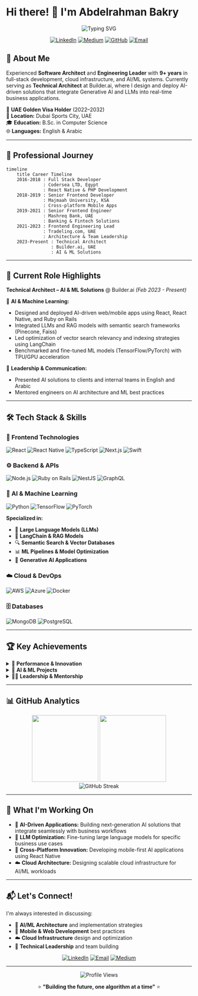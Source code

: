 # Hi there! 👋 I'm Abdelrahman Bakry

<div align="center">
  
  ![Typing SVG](https://readme-typing-svg.herokuapp.com?font=Fira+Code&size=30&duration=3000&pause=1000&color=2E9EF7&center=true&vCenter=true&multiline=true&width=600&height=100&lines=Technical+Architect;AI+Engineer;Full+Stack+Developer)
  
  [![LinkedIn](https://img.shields.io/badge/LinkedIn-0077B5?style=for-the-badge&logo=linkedin&logoColor=white)](https://www.linkedin.com/in/abdelrahman-bakry-39859464/)
  [![Medium](https://img.shields.io/badge/Medium-12100E?style=for-the-badge&logo=medium&logoColor=white)](https://medium.com/@abdelrahmansalembakry_28951)
  [![GitHub](https://img.shields.io/badge/GitHub-100000?style=for-the-badge&logo=github&logoColor=white)](https://github.com/Abakrii)
  [![Email](https://img.shields.io/badge/Email-D14836?style=for-the-badge&logo=gmail&logoColor=white)](mailto:abdelrahmansalembakry@gmail.com)

</div>

## 🚀 About Me

Experienced **Software Architect** and **Engineering Leader** with **9+ years** in full-stack development, cloud infrastructure, and AI/ML systems. Currently serving as **Technical Architect** at Builder.ai, where I design and deploy AI-driven solutions that integrate Generative AI and LLMs into real-time business applications.

🌟 **UAE Golden Visa Holder** (2022–2032)  
📍 **Location:** Dubai Sports City, UAE  
🎓 **Education:** B.Sc. in Computer Science  
🌐 **Languages:** English & Arabic

---

## 🏢 Professional Journey

```mermaid
timeline
    title Career Timeline
    2016-2018 : Full Stack Developer
              : Codersea LTD, Egypt
              : React Native & PHP Development
    2018-2019 : Senior Frontend Developer
              : Majmaah University, KSA
              : Cross-platform Mobile Apps
    2019-2021 : Senior Frontend Engineer
              : Mashreq Bank, UAE
              : Banking & Fintech Solutions
    2021-2023 : Frontend Engineering Lead
              : Tradeling.com, UAE
              : Architecture & Team Leadership
    2023-Present : Technical Architect
                 : Builder.ai, UAE
                 : AI & ML Solutions
```

---

## 💼 Current Role Highlights

**Technical Architect – AI & ML Solutions** @ Builder.ai *(Feb 2023 - Present)*

🤖 **AI & Machine Learning:**
- Designed and deployed AI-driven web/mobile apps using React, React Native, and Ruby on Rails
- Integrated LLMs and RAG models with semantic search frameworks (Pinecone, Faiss)
- Led optimization of vector search relevancy and indexing strategies using LangChain
- Benchmarked and fine-tuned ML models (TensorFlow/PyTorch) with TPU/GPU acceleration

👥 **Leadership & Communication:**
- Presented AI solutions to clients and internal teams in English and Arabic
- Mentored engineers on AI architecture and ML best practices

---

## 🛠️ Tech Stack & Skills

### 🎨 Frontend Technologies
![React](https://img.shields.io/badge/React-20232A?style=for-the-badge&logo=react&logoColor=61DAFB)
![React Native](https://img.shields.io/badge/React_Native-20232A?style=for-the-badge&logo=react&logoColor=61DAFB)
![TypeScript](https://img.shields.io/badge/TypeScript-007ACC?style=for-the-badge&logo=typescript&logoColor=white)
![Next.js](https://img.shields.io/badge/Next.js-000000?style=for-the-badge&logo=next.js&logoColor=white)
![Swift](https://img.shields.io/badge/Swift-FA7343?style=for-the-badge&logo=swift&logoColor=white)

### ⚙️ Backend & APIs
![Node.js](https://img.shields.io/badge/Node.js-43853D?style=for-the-badge&logo=node.js&logoColor=white)
![Ruby on Rails](https://img.shields.io/badge/Ruby_on_Rails-CC0000?style=for-the-badge&logo=ruby-on-rails&logoColor=white)
![NestJS](https://img.shields.io/badge/NestJS-E0234E?style=for-the-badge&logo=nestjs&logoColor=white)
![GraphQL](https://img.shields.io/badge/GraphQL-E10098?style=for-the-badge&logo=graphql&logoColor=white)

### 🤖 AI & Machine Learning
![Python](https://img.shields.io/badge/Python-3776AB?style=for-the-badge&logo=python&logoColor=white)
![TensorFlow](https://img.shields.io/badge/TensorFlow-FF6F00?style=for-the-badge&logo=tensorflow&logoColor=white)
![PyTorch](https://img.shields.io/badge/PyTorch-EE4C2C?style=for-the-badge&logo=pytorch&logoColor=white)

**Specialized in:**
- 🧠 **Large Language Models (LLMs)**
- 🔗 **LangChain & RAG Models**
- 🔍 **Semantic Search & Vector Databases**
- 📊 **ML Pipelines & Model Optimization**
- 🎯 **Generative AI Applications**

### ☁️ Cloud & DevOps
![AWS](https://img.shields.io/badge/AWS-232F3E?style=for-the-badge&logo=amazon-aws&logoColor=white)
![Azure](https://img.shields.io/badge/Azure-0078D4?style=for-the-badge&logo=microsoft-azure&logoColor=white)
![Docker](https://img.shields.io/badge/Docker-2496ED?style=for-the-badge&logo=docker&logoColor=white)

### 🗄️ Databases
![MongoDB](https://img.shields.io/badge/MongoDB-4EA94B?style=for-the-badge&logo=mongodb&logoColor=white)
![PostgreSQL](https://img.shields.io/badge/PostgreSQL-316192?style=for-the-badge&logo=postgresql&logoColor=white)

---

## 🏆 Key Achievements

<details>
<summary>🎯 <strong>Performance & Innovation</strong></summary>

- ⚡ **Improved app stability** by reducing crash rates by **25%** at Tradeling.com
- 🚀 **Built 60% faster onboarding** tool for corporate clients at Mashreq Bank
- 📱 **Launched MENA's first** smartwatch banking app using SwiftUI + React Native
- 📈 **Delivered 15+ React/React Native** app journeys for retail and corporate banking

</details>

<details>
<summary>🔬 <strong>AI & ML Projects</strong></summary>

- 🤖 **Integrated advanced LLM models** with real-time business applications
- 🔍 **Optimized vector search systems** for improved relevancy and performance
- 📊 **Benchmarked ML models** using TPU/GPU acceleration for production deployment
- 🎯 **Implemented RAG architectures** with semantic search capabilities

</details>

<details>
<summary>👨‍💼 <strong>Leadership & Mentorship</strong></summary>

- 🏗️ **Led frontend architecture restructuring** using modular, feature-oriented design
- 📚 **Created reusable component libraries** and implemented CI/CD pipelines
- 👥 **Mentored engineering teams** on AI architecture and ML best practices
- 🌍 **Presented solutions to international clients** in English and Arabic

</details>

---

## 📊 GitHub Analytics

<div align="center">
  <img height="180em" src="https://github-readme-stats.vercel.app/api?username=Abakrii&show_icons=true&theme=tokyonight&include_all_commits=true&count_private=true"/>
  <img height="180em" src="https://github-readme-stats.vercel.app/api/top-langs/?username=Abakrii&layout=compact&langs_count=8&theme=tokyonight"/>
</div>

<div align="center">
  <img src="https://github-readme-streak-stats.herokuapp.com/?user=Abakrii&theme=tokyonight" alt="GitHub Streak" />
</div>

---

## 🎯 What I'm Working On

- 🔬 **AI-Driven Applications:** Building next-generation AI solutions that integrate seamlessly with business workflows
- 🧠 **LLM Optimization:** Fine-tuning large language models for specific business use cases
- 📱 **Cross-Platform Innovation:** Developing mobile-first AI applications using React Native
- ☁️ **Cloud Architecture:** Designing scalable cloud infrastructure for AI/ML workloads

---

## 📬 Let's Connect!

I'm always interested in discussing:
- 🤖 **AI/ML Architecture** and implementation strategies
- 📱 **Mobile & Web Development** best practices
- ☁️ **Cloud Infrastructure** design and optimization
- 👥 **Technical Leadership** and team building

<div align="center">
  
  [![LinkedIn](https://img.shields.io/badge/LinkedIn-Connect-blue?style=for-the-badge&logo=linkedin)](https://www.linkedin.com/in/abdelrahman-bakry-39859464/)
  [![Email](https://img.shields.io/badge/Email-Contact-red?style=for-the-badge&logo=gmail)](mailto:abdelrahmansalembakry@gmail.com)
  [![Medium](https://img.shields.io/badge/Medium-Follow-black?style=for-the-badge&logo=medium)](https://medium.com/@abdelrahmansalembakry_28951)

  ---
  
  ![Profile Views](https://komarev.com/ghpvc/?username=Abakrii&color=brightgreen&style=for-the-badge)
  
  ⭐ **"Building the future, one algorithm at a time"** ⭐

</div>
